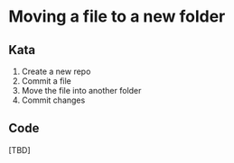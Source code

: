 # Moving a file to a new folder

## Kata
1. Create a new repo
2. Commit a file
3. Move the file into another folder
4. Commit changes

## Code
[TBD]
